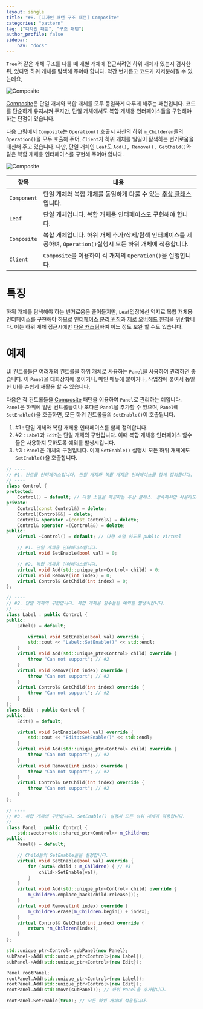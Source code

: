 ```yaml
---
layout: single
title: "#8. [디자인 패턴-구조 패턴] Composite"
categories: "pattern"
tag: ["디자인 패턴", "구조 패턴"]
author_profile: false
sidebar: 
    nav: "docs"
---
```


`Tree`와 같은 개체 구조를 다룰 때 개별 개체에 접근하려면 하위 개체가 있는지 검사한 뒤, 있다면 하위 개체를 탐색해 주어야 합니다. 약간 번거롭고 코드가 지저분해질 수 있는데요,

![Composite](https://github.com/tango1202/tango1202.github.io/assets/133472501/c8d13e09-77ef-43a1-a568-59b762627a04)

[Composite](https://tango1202.github.io/pattern/pattern-composite/)은 단일 개체와 복합 개체를 모두 동일하게 다루게 해주는 패턴입니다. 코드를 단순하게 유지시켜 주지만, 단일 개체에서도 복합 개체용 인터페이스들을 구현해야 하는 단점이 있습니다.

다음 그림에서 `Composite`는 `Operation()` 호출시 자신의 하위 `m_Childeren`들의 `Operation()`을 모두 호출해 주어, `Client`가 하위 개체를 일일이 탐색하는 번거로움을 대신해 주고 있습니다. 다만, 단일 개체인 `Leaf`도 `Add(), Remove(), GetChild()`와 같은 복합 개체용 인터페이스를 구현해 주어야 합니다.

![Composite](https://github.com/tango1202/tango1202.github.io/assets/133472501/35828626-af7c-480d-a55e-1281c1ffd10e)

|항목|내용|
|--|--|
|`Component`|단일 개체와 복합 개체를 동일하게 다룰 수 있는 [추상 클래스](https://tango1202.github.io/legacy-cpp-oop/legacy-cpp-oop-abstract-class-interface/#%EC%B6%94%EC%83%81-%ED%81%B4%EB%9E%98%EC%8A%A4)입니다.|
|`Leaf`|단일 개체입니다. 복합 개체용 인터페이스도 구현해야 합니다.|
|`Composite`|복합 개체입니다. 하위 개체 추가/삭제/탐색 인터페이스를 제공하며, `Operation()`실행시 모든 하위 개체에 적용합니다.|
|`Client`|`Composite`를 이용하여 각 개체의 `Operation()`을 실행합니다.|

# 특징

하위 개체를 탐색해야 하는 번거로움은 줄어들지만, `Leaf`입장에선 억지로 복합 개체용 인터페이스를 구현해야 하므로 [인터페이스 분리 원칙](https://tango1202.github.io/principle/principle-interface-segregation/)과 [제로 오버헤드 원칙](https://tango1202.github.io/principle/principle-zero-overhead/)을 위반합니다. 이는 하위 개체 접근시에만 [다운 캐스팅](https://tango1202.github.io/legacy-cpp-oop/legacy-cpp-oop-inheritance/#runtime-type-infortti%EC%99%80-%ED%98%95%EB%B3%80%ED%99%98)하여 어느 정도 보완 할 수도 있습니다.

# 예제

UI 컨트롤들은 여러개의 컨트롤을 하위 개체로 사용하는 `Panel`을 사용하여 관리하면 좋습니다. 이 `Panel`을 대화상자에 붙이거나, 메인 메뉴에 붙이거나, 작업창에 붙여서 동일한 UI를 손쉽게 재활용 할 수 있습니다.

다음은 각 컨트롤들을 [Composite](https://tango1202.github.io/pattern/pattern-composite/) 패턴을 이용하여 `Panel`로 관리하는 예입니다. `Panel`은 하위에 일반 컨트롤들이나 또다른 `Panel`을 추가할 수 있으며, `Panel`에 `SetEnable()`을 호출하면, 모든 하위 컨트롤들의 `SetEnable()`이 호출됩니다.

1. #1 : 단일 개체와 복합 개체용 인터페이스를 함께 정의합니다.
2. #2 : `Label`과 `Edit`는 단일 개체의 구현입니다. 이때 복합 개체용 인터페이스 함수들은 사용하지 못하도록 예외를 발생시킵니다.
3. #3 : `Panel`은 개체의 구현입니다. 이때 `SetEnable()` 실행시 모든 하위 개체에도 `SetEnable()`을 호출합니다.

```cpp
// ----
// #1. 컨트롤 인터페이스입니다. 단일 개체와 복합 개체용 인터페이스를 함께 정의합니다.
// ----
class Control {
protected:
    Control() = default; // 다형 소멸을 제공하는 추상 클래스. 상속해서만 사용하도록 protected
private:
    Control(const Control&) = delete;
    Control(Control&&) = delete;
    Control& operator =(const Control&) = delete;
    Control& operator =(Control&&) = delete;          
public:
    virtual ~Control() = default; // 다형 소멸 하도록 public virtual

    // #1. 단일 개체용 인터페이스입니다.
    virtual void SetEnable(bool val) = 0;

    // #2. 복합 개체용 인터페이스입니다.
    virtual void Add(std::unique_ptr<Control> child) = 0;
    virtual void Remove(int index) = 0;
    virtual Control& GetChild(int index) = 0;
};

// ----
// #2. 단일 개체의 구현입니다. 복합 개체용 함수들은 예외를 발생시킵니다.
// ----
class Label : public Control {
public:
    Label() = default;

        virtual void SetEnable(bool val) override {
        std::cout << "Label::SetEnable()" << std::endl;
    }      
    virtual void Add(std::unique_ptr<Control> child) override {
        throw "Can not support"; // #2
    }
    virtual void Remove(int index) override {
        throw "Can not support"; // #2
    }
    virtual Control& GetChild(int index) override {
        throw "Can not support"; // #2
    }
};
class Edit : public Control {
public:
    Edit() = default;

    virtual void SetEnable(bool val) override {
        std::cout << "Edit::SetEnable()" << std::endl;
    }  
    virtual void Add(std::unique_ptr<Control> child) override {
        throw "Can not support"; // #2
    }
    virtual void Remove(int index) override {
        throw "Can not support"; // #2
    }
    virtual Control& GetChild(int index) override {
        throw "Can not support"; // #2
    }
};

// ----
// #3. 복합 개체의 구현입니다. SetEnable() 실행시 모든 하위 개체에 적용합니다.
// ----
class Panel : public Control {
    std::vector<std::shared_ptr<Control>> m_Children;
public:
    Panel() = default;

    // Child들의 SetEnable들을 설정합니다.
    virtual void SetEnable(bool val) override {
        for (auto& child : m_Children) { // #3
            child->SetEnable(val);
        }
    } 
    virtual void Add(std::unique_ptr<Control> child) override {
        m_Children.emplace_back(child.release());
    }
    virtual void Remove(int index) override {
        m_Children.erase(m_Children.begin() + index);
    }
    virtual Control& GetChild(int index) override {
        return *m_Children[index];
    }
};

std::unique_ptr<Control> subPanel{new Panel};
subPanel->Add(std::unique_ptr<Control>{new Label});
subPanel->Add(std::unique_ptr<Control>{new Edit});   

Panel rootPanel;
rootPanel.Add(std::unique_ptr<Control>{new Label});
rootPanel.Add(std::unique_ptr<Control>{new Edit});
rootPanel.Add(std::move(subPanel)); // 하위 Panel을 추가합니다.

rootPanel.SetEnable(true); // 모든 하위 개체에 적용됩니다.
```

